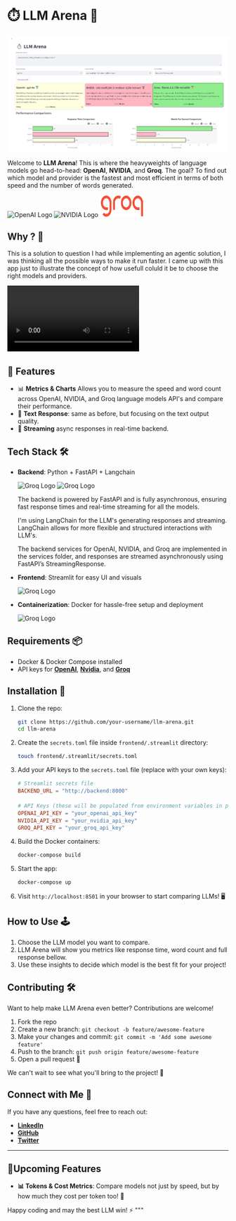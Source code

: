 # ⏱️ LLM Arena 🚥

<img src="demo.png" width=750>

Welcome to **LLM Arena**! This is where the heavyweights of language models go head-to-head: **OpenAI**, **NVIDIA**, and **Groq**. The goal? To find out which model and provider is the fastest and most efficient in terms of both speed and the number of words generated.

<img src="https://upload.wikimedia.org/wikipedia/commons/thumb/4/4d/OpenAI_Logo.svg/512px-OpenAI_Logo.svg.png" alt="OpenAI Logo" width="100" height="50"> <img src="https://www.nvidia.com/content/dam/en-zz/Solutions/about-nvidia/logo-and-brand/01-nvidia-logo-vert-500x200-2c50-d.png" alt="NVIDIA Logo" width="100" height="50"> <img src="https://raw.githubusercontent.com/RMNCLDYO/groq-ai-toolkit/main/.github/groq-logo.png" alt="Groq Logo" width="100" height="50">

## Why ? 🤔

This is a solution to question I had while implementing an agentic solution, I was thinking all the possible ways to make it run faster. I came up with this app just to illustrate the concept of how usefull coluld it be to choose the right models and providers.

<video src="demo.mp4" controls></video>

## 🚀 Features

- 📊 **Metrics & Charts** Allows you to measure the speed and word count across OpenAI, NVIDIA, and Groq language models API's and compare their performance.
- 📝 **Text Response**: same as before, but focusing on the text output quality.
- 🚥 **Streaming** async responses in real-time backend.

## Tech Stack 🛠️

- **Backend**: Python + FastAPI + Langchain

  <img src="https://www.simplilearn.com/ice9/free_resources_article_thumb/FastAPI_b.jpg" alt="Groq Logo" width="100" height="50">
  <img src="  https://miro.medium.com/v2/resize:fit:1200/1*-PlFCd_VBcALKReO3ZaOEg.png" alt="Groq Logo" width="100" height="50">

  The backend is powered by FastAPI and is fully asynchronous, ensuring fast response times and real-time streaming for all the models.

  I'm using LangChain for the LLM's generating responses and streaming.
  LangChain allows for more flexible and structured interactions with LLM's.

  The backend services for OpenAI, NVIDIA, and Groq are implemented in the services folder, and responses are streamed asynchronously using FastAPI’s StreamingResponse.

- **Frontend**: Streamlit for easy UI and visuals

  <img src="https://streamlit.io/images/brand/streamlit-logo-primary-colormark-darktext.png" alt="Groq Logo" width="100" height="50">

- **Containerization**: Docker for hassle-free setup and deployment

  <img src="https://www.docker.com/wp-content/uploads/2023/08/logo-guide-logos-1.svg" alt="Groq Logo" width="100" height="50">

## Requirements 📦

- Docker & Docker Compose installed
- API keys for [**OpenAI**](https://platform.openai.com/), [**Nvidia**](https://build.nvidia.com/), and [**Groq**](https://console.groq.com/)

## Installation 🔧

1. Clone the repo:

   ```bash
   git clone https://github.com/your-username/llm-arena.git
   cd llm-arena
   ```

2. Create the `secrets.toml` file inside `frontend/.streamlit` directory:

   ```bash
   touch frontend/.streamlit/secrets.toml
   ```

3. Add your API keys to the `secrets.toml` file (replace with your own keys):

   ```toml
   # Streamlit secrets file
   BACKEND_URL = "http://backend:8000"

   # API Keys (these will be populated from environment variables in production)
   OPENAI_API_KEY = "your_openai_api_key"
   NVIDIA_API_KEY = "your_nvidia_api_key"
   GROQ_API_KEY = "your_groq_api_key"
   ```

4. Build the Docker containers:

   ```bash
   docker-compose build
   ```

5. Start the app:

   ```bash
   docker-compose up
   ```

6. Visit `http://localhost:8501` in your browser to start comparing LLMs! 🖥️

## How to Use 🕹️

1. Choose the LLM model you want to compare.
2. LLM Arena will show you metrics like response time, word count and full response bellow.
3. Use these insights to decide which model is the best fit for your project!

## Contributing 🛠️

Want to help make LLM Arena even better? Contributions are welcome!

1. Fork the repo
2. Create a new branch: `git checkout -b feature/awesome-feature`
3. Make your changes and commit: `git commit -m 'Add some awesome feature'`
4. Push to the branch: `git push origin feature/awesome-feature`
5. Open a pull request 🚀

We can't wait to see what you'll bring to the project! 🙌

## Connect with Me 💬

If you have any questions, feel free to reach out:

- **[LinkedIn](https://www.linkedin.com/in/gutierrezfrancois/)**
- **[GitHub](https://github.com/DrZuzzjen)**
- **[Twitter](https://x.com/Farmacod)**

---

## 🎯Upcoming Features

- **📊 Tokens & Cost Metrics**: Compare models not just by speed, but by how much they cost per token too! 💸

Happy coding and may the best LLM win! ⚡
"""
